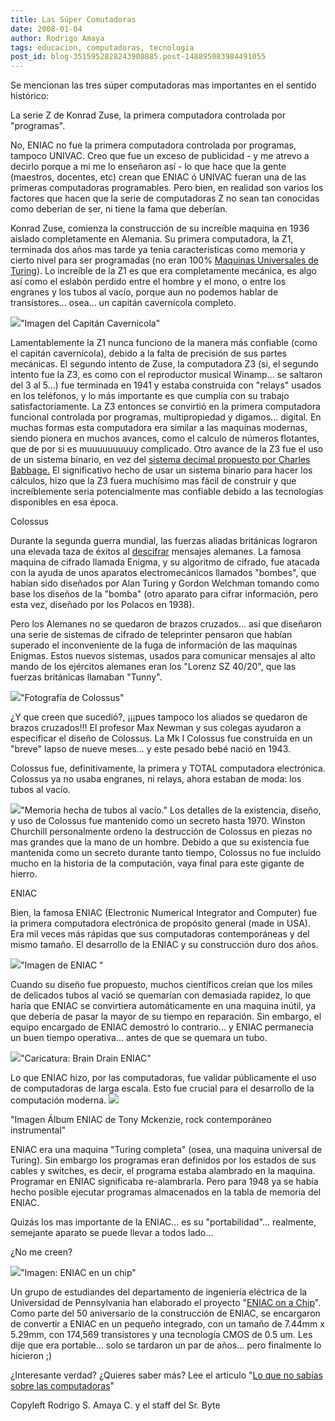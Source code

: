 ```yaml
---
title: Las Súper Comutadoras
date: 2008-01-04
author: Rodrigo Amaya
tags: educacion, computadoras, tecnologia
post_id: blog-3515952828243908885.post-148895083984491055
---
```


Se mencionan las tres súper computadoras mas importantes en el sentido histórico:

La serie Z de Konrad Zuse, la primera computadora controlada por "programas".

No, ENIAC no fue la primera computadora controlada por programas, tampoco UNIVAC. Creo que fue un exceso de publicidad - y me atrevo a decirlo porque a mi me lo enseñaron así - lo que hace que la gente (maestros, docentes, etc) crean que ENIAC ó UNIVAC fueran una de las primeras computadoras programables. Pero bien, en realidad son varios los factores que hacen que la serie de computadoras Z no sean tan conocidas como deberían de ser, ni tiene la fama que deberían.

Konrad Zuse, comienza la construcción de su increíble maquina en 1936 aislado completamente en Alemania. Su primera computadora, la Z1, terminada dos años mas tarde ya tenia características como memoria y cierto nivel para ser programadas (no eran 100% [Maquinas Universales de Turing](http://srbyte.blogspot.com/2007/12/la-maquina-de-turing.html)). Lo increíble de la Z1 es que era completamente mecánica, es algo así como el eslabón perdido entre el hombre y el mono, o entre los engranes y los tubos al vacío, porque aun no podemos hablar de transistores... osea... un capitán cavernícola completo.

[![](http://bp3.blogger.com/_ayvorITawE4/R5dsWNp6J2I/AAAAAAAAAiU/tNbv4Q3nR7Q/s320/capitanc.gif)](http://bp3.blogger.com/_ayvorITawE4/R5dsWNp6J2I/AAAAAAAAAiU/tNbv4Q3nR7Q/s1600-h/capitanc.gif)"Imagen del Capitán Cavernícola"

Lamentablemente la Z1 nunca funciono de la manera más confiable (como el capitán cavernícola), debido a la falta de precisión de sus partes mecánicas. El segundo intento de Zuse, la computadora Z3 (si, el segundo intento fue la Z3, es como con el reproductor musical Winamp... se saltaron del 3 al 5...) fue terminada en 1941 y estaba construida con "relays" usados en los teléfonos, y lo más importante es que cumplía con su trabajo satisfactoriamente. La Z3 entonces se convirtió en la primera computadora funcional controlada por programas, multipropiedad y digamos... digital. En muchas formas esta computadora era similar a las maquinas modernas, siendo pionera en muchos avances, como el calculo de números flotantes, que de por si es muuuuuuuuuy complicado. Otro avance de la Z3 fue el uso de un sistema binario, en vez del [sistema decimal propuesto por Charles Babbage.](http://srbyte.blogspot.com/2007/08/del-abaco-las-calculadoras.html) El significativo hecho de usar un sistema binario para hacer los cálculos, hizo que la Z3 fuera muchísimo mas fácil de construir y que increíblemente seria potencialmente mas confiable debido a las tecnologías disponibles en esa época.

Colossus

Durante la segunda guerra mundial, las fuerzas aliadas británicas lograron una elevada taza de éxitos al [descifrar](http://srbyte.blogspot.com/2007/09/encriptar-y-hashing.html) mensajes alemanes. La famosa maquina de cifrado llamada Enigma, y su algoritmo de cifrado, fue atacada con la ayuda de unos aparatos electromecánicos llamados "bombes", que habían sido diseñados por Alan Turing y Gordon Welchman tomando como base los diseños de la "bomba" (otro aparato para cifrar información, pero esta vez, diseñado por los Polacos en 1938).

Pero los Alemanes no se quedaron de brazos cruzados... así que diseñaron una serie de sistemas de cifrado de teleprinter pensaron que habían superado el inconveniente de la fuga de información de las maquinas Enigmas. Estos nuevos sistemas, usados para comunicar mensajes al alto mando de los ejércitos alemanes eran los "Lorenz SZ 40/20", que las fuerzas británicas llamaban "Tunny".

[![](http://upload.wikimedia.org/wikipedia/commons/4/4b/Colossus.jpg)](http://upload.wikimedia.org/wikipedia/commons/4/4b/Colossus.jpg)"Fotografía de Colossus"

¿Y que creen que sucedió?, ¡¡¡pues tampoco los aliados se quedaron de brazos cruzados!!! El profesor Max Newman y sus colegas ayudaron a especificar el diseño de Colossus. La Mk I Colossus fue construida en un "breve" lapso de nueve meses... y este pesado bebé nació en 1943.

Colossus fue, definitivamente, la primera y TOTAL computadora electrónica. Colossus ya no usaba engranes, ni relays, ahora estaban de moda: los tubos al vacío.

[![](http://www.columbia.edu/acis/history/tubes.jpg)](http://www.columbia.edu/acis/history/tubes.jpg)"Memoria hecha de tubos al vacío." Los detalles de la existencia, diseño, y uso de Colossus fue mantenido como un secreto hasta 1970. Winston Churchill personalmente ordeno la destrucción de Colossus en piezas no mas grandes que la mano de un hombre. Debido a que su existencia fue mantenida como un secreto durante tanto tiempo, Colossus no fue incluido mucho en la historia de la computación, vaya final para este gigante de hierro.

ENIAC

Bien, la famosa ENIAC (Electronic Numerical Integrator and Computer) fue la primera computadora electrónica de propósito general (made in USA). Era mil veces más rápidas que sus computadoras contemporáneas y del mismo tamaño. El desarrollo de la ENIAC y su construcción duro dos años.

[![](http://www.computermuseum.li/Testpage/ENIAC4.GIF)](http://www.computermuseum.li/Testpage/ENIAC4.GIF)"Imagen de ENIAC "

Cuando su diseño fue propuesto, muchos científicos creían que los miles de delicados tubos al vació se quemarían con demasiada rapidez, lo que haría que ENIAC se convirtiera automáticamente en una maquina inútil, ya que debería de pasar la mayor de su tiempo en reparación. Sin embargo, el equipo encargado de ENIAC demostró lo contrario... y ENIAC permanecía un buen tiempo operativa... antes de que se quemara un tubo.

[![](http://bp0.blogger.com/_ayvorITawE4/R5nma9p6J3I/AAAAAAAAAic/XbO2jVxCUgI/s320/725682.JPG)](http://bp0.blogger.com/_ayvorITawE4/R5nma9p6J3I/AAAAAAAAAic/XbO2jVxCUgI/s1600-h/725682.JPG)"Caricatura: Brain Drain ENIAC"

Lo que ENIAC hizo, por las computadoras, fue validar públicamente el uso de computadoras de larga escala. Esto fue crucial para el desarrollo de la computación moderna. [![](http://bp3.blogger.com/_ayvorITawE4/R5novtp6J4I/AAAAAAAAAik/wq5hp9UVkIM/s320/eniac_front_new.png)](http://bp3.blogger.com/_ayvorITawE4/R5novtp6J4I/AAAAAAAAAik/wq5hp9UVkIM/s1600-h/eniac_front_new.png)

"Imagen Álbum ENIAC de Tony Mckenzie, rock contemporáneo instrumental"

ENIAC era una maquina "Turing completa" (osea, una maquina universal de Turing). Sin embargo los programas eran definidos por los estados de sus cables y switches, es decir, el programa estaba alambrado en la maquina. Programar en ENIAC significaba re-alambrarla. Pero para 1948 ya se había hecho posible ejecutar programas almacenados en la tabla de memoria del ENIAC.

Quizás los mas importante de la ENIAC... es su "portabilidad"... realmente, semejante aparato se puede llevar a todos lado...

¿No me creen?

[![](http://www.ese.upenn.edu/%7Ejan/pictures/eniacpictures/eniac-chip.overlay.GIF)](http://www.ese.upenn.edu/%7Ejan/pictures/eniacpictures/eniac-chip.overlay.GIF)"Imagen: ENIAC en un chip"

Un grupo de estudiandes del departamento de ingeniería eléctrica de la Universidad de Pennsylvania han elaborado el proyecto "[ENIAC on a Chip](http://www.ese.upenn.edu/%7Ejan/eniacproj.html)". Como parte del 50 aniversario de la construcción de ENIAC, se encargaron de convertir a ENIAC en un pequeño integrado, con un tamaño de 7.44mm x 5.29mm, con 174,569 transistores y una tecnología CMOS de 0.5 um. Les dije que era portable... solo se tardaron un par de años... pero finalmente lo hicieron ;)

¿Interesante verdad? ¿Quieres saber más? Lee el articulo "[Lo que no sabías sobre las computadoras](http://srbyte.blogspot.com/2007/12/lo-que-no-sabias-de-las-computadoras.html)"

Copyleft Rodrigo S. Amaya C. y el staff del Sr. Byte